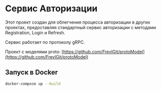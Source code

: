# Сервис Авторизации

Этот проект создан для облегчения процесса авторизации в других проектах, предоставляя стандартный сервис авторизации с методами Registration, Login и Refresh.

Сервис работает по протоколу gRPC.

Проект с моделями proto: [https://github.com/FreylGit/protoModel](https://github.com/FreylGit/protoModel)

## Запуск в Docker

```bash
docker-compose up --build
